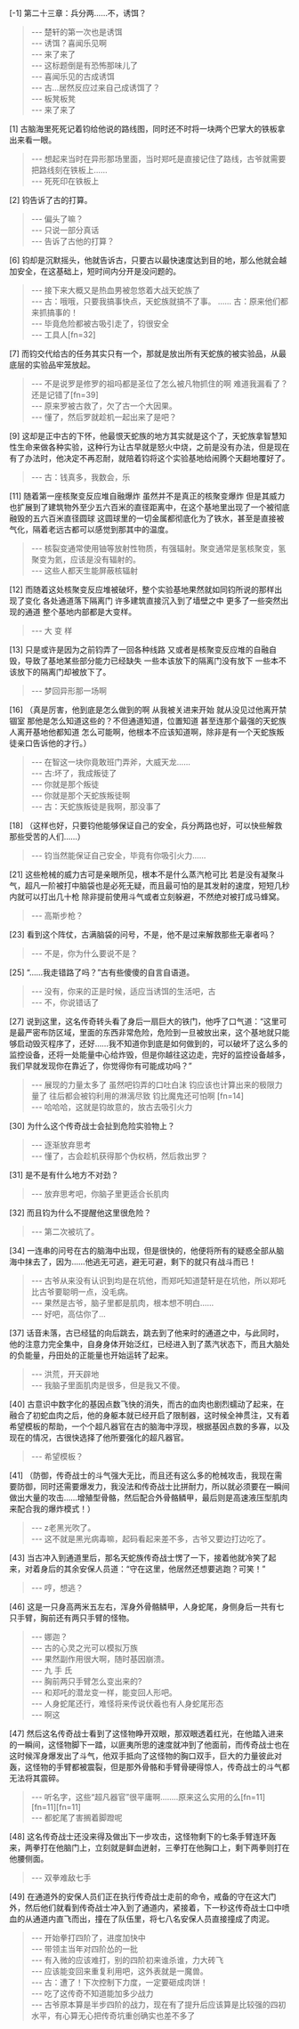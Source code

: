 
[-1] 第二十三章：兵分两……不，诱饵？
>--- 楚轩的第一次也是诱饵<br>
>--- 诱饵？喜闻乐见啊<br>
>--- 来了来了<br>
>--- 这标题倒是有恐怖那味儿了<br>
>--- 喜闻乐见的古成诱饵<br>
>--- 古…居然反应过来自己成诱饵了？<br>
>--- 板凳板凳<br>
>--- 来了来了<br>

[1] 古脑海里死死记着钧给他说的路线图，同时还不时将一块两个巴掌大的铁板拿出来看一眼。
>--- 想起来当时在异形那场里面，当时郑吒是直接记住了路线，古爷就需要把路线刻在铁板上……<br>
>--- 死死印在铁板上<br>

[2] 钧告诉了古的打算。
>--- 偏头了嘛？<br>
>--- 只说一部分真话<br>
>--- 告诉了古他的打算？<br>

[6] 钧却是沉默摇头，他就告诉古，只要古以最快速度达到目的地，那么他就会越加安全，在这基础上，短时间内分开是没问题的。
>--- 接下来大概又是热血男被忽悠着大战天蛇族了<br>
>--- 古：哦哦，只要我搞事快点，天蛇族就搞不了事。
……
古：原来他们都来抓搞事的！<br>
>--- 毕竟危险都被古吸引走了，钧很安全<br>
>--- 工具人[fn=32]<br>

[7] 而钧交代给古的任务其实只有一个，那就是放出所有天蛇族的被实验品，从最底层的实验品牢笼放起。
>--- 不是说罗是修罗的祖吗都是圣位了怎么被凡物抓住的啊 难道我漏看了？还是记错了[fn=39]<br>
>--- 原来罗被古救了，欠了古一个大因果。<br>
>--- 懂了，然后罗就趁机一起出来了是吧？<br>

[9] 这却是正中古的下怀，他最恨天蛇族的地方其实就是这个了，天蛇族拿智慧知性生命来做各种实验，这种行为让古早就是怒火中烧，之前是没有办法，但是现在有了办法时，他决定不再忍耐，就陪着钧将这个实验基地给闹腾个天翻地覆好了。
>--- 古：钱真多，我数会，乐<br>

[11] 随着第一座核聚变反应堆自融爆炸 虽然并不是真正的核聚变爆炸 但是其威力也扩展到了建筑物外至少五六百米的直径距离中，在这个基地里出现了一个被彻底融毁的五六百米直径圆球 这圆球里的一切金属都彻底化为了铁水，甚至是直接被气化，隔着老远古都可以感觉到那其中的温度。
>--- 核裂变通常使用铀等放射性物质，有强辐射。聚变通常是氢核聚变，氢聚变为氦，应该是没有辐射的。<br>
>--- 这些人都天生能屏蔽核辐射<br>

[12] 而随着这处核聚变反应堆被破坏，整个实验基地果然就如同钧所说的那样出现了变化 各处通道落下隔离门 许多建筑直接沉入到了墙壁之中 更多了一些突然出现的通道 整个基地内部都是大变样。
>--- 大 变 样<br>

[13] 只是或许是因为之前钧弄了一回各种线路 又或者是核聚变反应堆的自融自毁，导致了基地某些部分能力已经缺失 一些本该放下的隔离门没有放下 一些本不该放下的隔离门却被放下了。
>--- 梦回异形那一场啊<br>

[16] （真是厉害，他到底是怎么做到的啊 从我被关进来开始 就从没见过他离开禁锢室 那他是怎么知道这些的？不但通道知道，位置知道 甚至连那个最强的天蛇族人离开基地他都知道 怎么可能啊，他根本不应该知道啊，除非是有一个天蛇族叛徒亲口告诉他的才行。）
>--- 在智这一块你竟敢班门弄斧，大威天龙……<br>
>--- 古:坏了，我成叛徒了<br>
>--- 你就是那个叛徒<br>
>--- 你就是那个天蛇族叛徒啊<br>
>--- 古：天蛇族叛徒是我啊，那没事了<br>

[18] （这样也好，只要钧他能够保证自己的安全，兵分两路也好，可以快些解救那些受苦的人们……）
>--- 钧当然能保证自己安全，毕竟有你吸引火力……<br>

[21] 这些枪械的威力古可是亲眼所见，根本不是什么蒸汽枪可比 若是没有凝聚斗气，超凡一阶被打中脑袋也是必死无疑，而且最可怕的是其发射的速度，短短几秒内就可以打出几十枪 除非提前使用斗气或者立刻躲避，不然绝对被打成马蜂窝。
>--- 高斯步枪？<br>

[23] 看到这个阵仗，古满脑袋的问号，不是，他不是过来解救那些无辜者吗？
>--- 不是，你为什么要说不是？<br>

[25] “……我走错路了吗？”古有些傻傻的自言自语道。
>--- 没有，你来的正是时候，适应当诱饵的生活吧，古<br>
>--- 不，你说错话了<br>

[27] 说到这里，这名传奇转头看了身后一扇巨大的铁门，他呼了口气道：“这里可是最严密布防区域，里面的东西非常危险，危险到一旦被放出来，这个基地就只能够启动毁灭程序了，还好……我不知道你到底是如何做到的，可以破坏了这么多的监控设备，还将一处能量中心给炸毁，但是你越往这边走，完好的监控设备越多，我们早就发现你在靠近了，你觉得你有可能成功吗？”
>--- 展现的力量太多了 虽然吧钧弄的口吐白沫 钧应该也计算出来的极限力量了 往后都会被钧利用的淋漓尽致 钧比魔鬼还可怕啊 [fn=14]<br>
>--- 哈哈哈，这就是钧故意的，放古去吸引火力<br>

[30] 为什么这个传奇战士会扯到危险实验物上？
>--- 逐渐放弃思考<br>
>--- 懂了，古会趁机获得那个伪权柄，然后救出罗？<br>

[31] 是不是有什么地方不对劲？
>--- 放弃思考吧，你脑子里更适合长肌肉<br>

[32] 而且钧为什么不提醒他这里很危险？
>--- 第二次被坑了。<br>

[34] 一连串的问号在古的脑海中出现，但是很快的，他便将所有的疑惑全部从脑海中抹去了，因为……他逃无可逃，避无可避，剩下的就只有战斗而已！
>--- 古爷从来没有认识到均是在坑他，而郑吒知道楚轩是在坑他，所以郑吒比古爷要聪明一点，没毛病。<br>
>--- 果然是古爷，脑子里都是肌肉，根本想不明白……<br>
>--- 好吧，高估你了…<br>

[37] 话音未落，古已经猛的向后跳去，跳去到了他来时的通道之中，与此同时，他的注意力完全集中，自身身体开始泛红，已经进入到了蒸汽状态下，而且大脑处的负能量，丹田处的正能量也开始运转了起来。
>--- 洪荒，开天辟地<br>
>--- 我脑子里面肌肉是很多，但是我又不傻。<br>

[40] 古意识中数字化的基因点数飞快的消失，而古的血肉也剧烈蠕动了起来，在融合了初蛇血肉之后，他的身躯本就已经开启了限制器，这时候全神贯注，又有着希望模板的帮助，一个个超凡器官在古的脑海中浮现，根据基因点数的多寡，以及现在的情况，古很快选择了他所要强化的超凡器官。
>--- 希望模板？<br>

[41] （防御，传奇战士的斗气强大无比，而且还有这么多的枪械攻击，我现在需要防御，同时还需要爆发力，我没法和传奇战士比拼耐力，所以就必须要在一瞬间做出大量的攻击……增殖型骨骼，然后配合外骨骼鳞甲，最后则是高速液压型肌肉来配合我的爆炸模式！）
>--- z老黑光吹了。<br>
>--- 这不就是黑光病毒嘛，起码看起来差不多，古爷又要边打边吃了。<br>

[43] 当古冲入到通道里后，那名天蛇族传奇战士愣了一下，接着他就冷笑了起来，对着身后的其余安保人员道：“守在这里，他居然还想要逃跑？可笑！”
>--- 哼，想逃？<br>

[46] 这是一只身高两米五左右，浑身外骨骼鳞甲，人身蛇尾，身侧身后一共有七只手臂，胸前还有两只手臂的怪物。
>--- 娜迦？<br>
>--- 古的心灵之光可以模拟万族<br>
>--- 果然副作用很大啊，随时基因崩溃。<br>
>--- 九 手 氏<br>
>--- 胸前两只手臂怎么变出来的?<br>
>--- 和郑吒的潜龙变一样，能变回人形吧。<br>
>--- 人身蛇尾还行，难怪将来传说伏羲也有人身蛇尾形态<br>
>--- 啊这<br>

[47] 然后这名传奇战士看到了这怪物睁开双眼，那双眼透着红光，在他踏入进来的一瞬间，这怪物脚下一踏，以匪夷所思的速度就冲到了他面前，而传奇战士也在这时候浑身爆发出了斗气，他双手抵向了这怪物的胸口双手，巨大的力量彼此对轰，这怪物的手臂都被震裂，但是那外骨骼和手臂骨硬得惊人，传奇战士的斗气都无法将其震碎。
>--- 听名字，这些“超凡器官”很平庸啊........原来这么实用的么[fn=11][fn=11][fn=11]<br>
>--- 都蛇尾了害搁着脚蹬呢<br>

[48] 这名传奇战士还没来得及做出下一步攻击，这怪物剩下的七条手臂连环轰来，两拳打在他脑门上，立刻就是鲜血迸射，三拳打在他胸口上，剩下两拳则打在他腰侧面。
>--- 双拳难敌七手<br>

[49] 在通道外的安保人员们正在执行传奇战士走前的命令，戒备的守在这大门外，然后他们就看到传奇战士冲入到了通道内，紧接着，下一秒这传奇战士口中喷血的从通道内直飞而出，撞在了队伍里，将七八名安保人员直接撞成了肉泥。
>--- 开始拳打四阶了，进度加快中<br>
>--- 带领主当年对四阶怂的一批<br>
>--- 有入微的应该难打，别的四阶初来谁杀谁，力大砖飞<br>
>--- 应该能变回来重复利用吧，这外表就是一魔兽。<br>
>--- 古：遭了！下次控制下力度，一定要砸成肉饼！<br>
>--- 吃了这传奇不知道能加多少战力<br>
>--- 古爷原本算是半步四阶的战力，现在有了提升后应该算是比较强的四初水平，有心算无心把传奇坑重创确实也差不多了<br>

